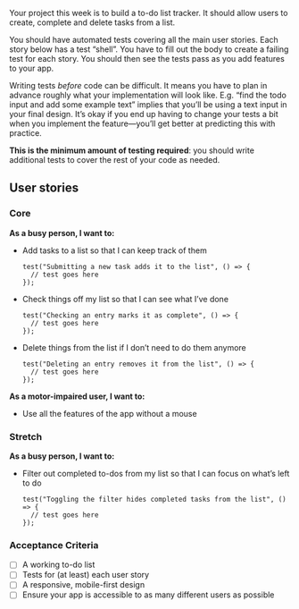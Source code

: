 

Your project this week is to build a to-do list tracker. It should allow users to create, complete and delete tasks from a list.

You should have automated tests covering all the main user stories. Each story below has a test “shell”. You have to fill out the body to create a failing test for each story. You should then see the tests pass as you add features to your app.

Writing tests *before* code can be difficult. It means you have to plan in advance roughly what your implementation will look like. E.g. “find the todo input and add some example text” implies that you’ll be using a text input in your final design. It’s okay if you end up having to change your tests a bit when you implement the feature—you’ll get better at predicting this with practice.

**This is the minimum amount of testing required**: you should write additional tests to cover the rest of your code as needed.

## User stories

### Core

**As a busy person, I want to:**

- Add tasks to a list so that I can keep track of them

    ```
    test("Submitting a new task adds it to the list", () => {
      // test goes here
    });
    ```

- Check things off my list so that I can see what I’ve done

    ```
    test("Checking an entry marks it as complete", () => {
      // test goes here
    });
    ```

- Delete things from the list if I don’t need to do them anymore

    ```
    test("Deleting an entry removes it from the list", () => {
      // test goes here
    });
    ```

**As a motor-impaired user, I want to:**

- Use all the features of the app without a mouse

### Stretch

**As a busy person, I want to:**

- Filter out completed to-dos from my list so that I can focus on what’s left to do

    ```
    test("Toggling the filter hides completed tasks from the list", () => {
      // test goes here
    });
    ```

### Acceptance Criteria

- [ ]  A working to-do list
- [ ]  Tests for (at least) each user story
- [ ]  A responsive, mobile-first design
- [ ]  Ensure your app is accessible to as many different users as possible